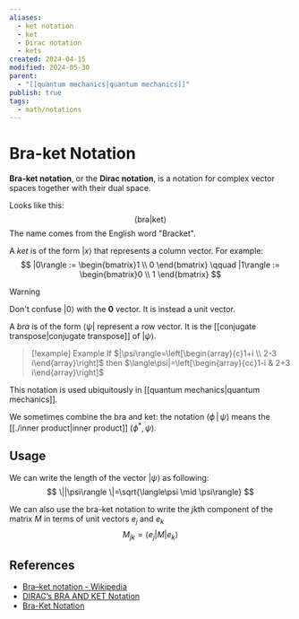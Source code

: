 ```yaml
---
aliases:
  - ket notation
  - ket
  - Dirac notation
  - kets
created: 2024-04-15
modified: 2024-05-30
parent:
  - "[[quantum mechanics|quantum mechanics]]"
publish: true
tags:
  - math/notations
---
```


# Bra-ket Notation
**Bra-ket notation**, or the **Dirac notation**, is a notation for complex vector spaces together with their dual space.

Looks like this:
$$\langle \text{bra} | \text{ket} \rangle$$
The name comes from the English word "Bracket".

A *ket* is of the form $|x\rangle$ that represents a column vector. For example:
$$
|0\rangle := \begin{bmatrix}1 \\ 0 \end{bmatrix} \qquad |1\rangle := \begin{bmatrix}0 \\ 1 \end{bmatrix}
$$
> [!warning]
> Don't confuse $|0\rangle$ with the $\mathbf{0}$ vector. It is instead a unit vector.

A *bra* is of the form $\langle \psi|$ represent a row vector. It is the [[conjugate transpose|conjugate transpose]] of $|\psi\rangle$.

> [!example] Example
> If $|\psi\rangle=\left[\begin{array}{c}1+i \\ 2-3 i\end{array}\right]$ then $\langle\psi|=\left[\begin{array}{cc}1-i & 2+3 i\end{array}\right]$

This notation is used ubiquitously in [[quantum mechanics|quantum mechanics]].

We sometimes combine the bra and ket: the notation $\langle \phi \, | \, \psi  \rangle$ means the [[./inner product|inner product]] $(\phi^*, \psi)$.

## Usage
We can write the length of the vector $|\psi\rangle$ as following:
$$
\||\psi\rangle \|=\sqrt{\langle\psi \mid \psi\rangle}
$$

We can also use the bra-ket notation to write the $jk$th component of the matrix $M$ in terms of unit vectors $e_j$ and $e_k$
$$
M_{j k}=\left\langle e_j|M| e_k\right\rangle
$$

## References
- [Bra–ket notation - Wikipedia](https://en.wikipedia.org/wiki/Bra%E2%80%93ket_notation)
- [DIRAC’s BRA AND KET Notation](https://ocw.mit.edu/courses/8-05-quantum-physics-ii-fall-2013/4de6d044fa9d7e5b8998c5f8ca984a42_MIT8_05F13_Chap_04.pdf)
- [Bra-Ket Notation](https://www.mathsisfun.com/physics/bra-ket-notation.html)